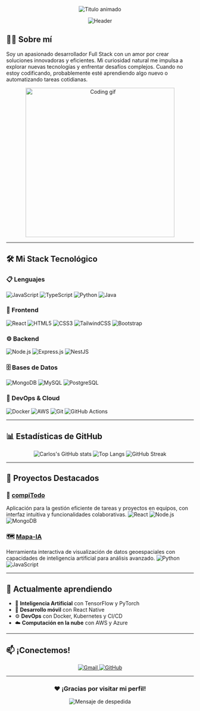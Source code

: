 <p align="center">
  <img src="https://readme-typing-svg.demolab.com?font=Fira+Code&weight=800&size=30&duration=4500&pause=1000&color=22D3EE&center=true&vCenter=true&width=500&lines=Hola+Mundo%21+%F0%9F%91%8B;Soy+Carlos+Nol;Full+Stack+Developer" alt="Titulo animado" />
</p>

<div align="center">
  
![Header](https://capsule-render.vercel.app/api?type=waving&color=gradient&height=220&section=header&text=Carlos+Nol&fontSize=60&fontAlignY=35&animation=fadeIn&desc=Desarrollador+Full+Stack&descSize=20&descAlignY=55)

</div>

## 👨‍💻 Sobre mí

Soy un apasionado desarrollador Full Stack con un amor por crear soluciones innovadoras y eficientes. Mi curiosidad natural me impulsa a explorar nuevas tecnologías y enfrentar desafíos complejos. Cuando no estoy codificando, probablemente esté aprendiendo algo nuevo o automatizando tareas cotidianas.

<p align="center">
  <img src="https://media.giphy.com/media/L1R1tvI9svkIWwpVYr/giphy.gif" width="400" alt="Coding gif" />
</p>

---

## 🛠️ Mi Stack Tecnológico

### 📋 Lenguajes
![JavaScript](https://img.shields.io/badge/JavaScript-F7DF1E?style=for-the-badge&logo=javascript&logoColor=black)
![TypeScript](https://img.shields.io/badge/TypeScript-007ACC?style=for-the-badge&logo=typescript&logoColor=white)
![Python](https://img.shields.io/badge/Python-3776AB?style=for-the-badge&logo=python&logoColor=white)
![Java](https://img.shields.io/badge/Java-ED8B00?style=for-the-badge&logo=openjdk&logoColor=white)

### 🎨 Frontend
![React](https://img.shields.io/badge/React-20232A?style=for-the-badge&logo=react&logoColor=61DAFB)
![HTML5](https://img.shields.io/badge/HTML5-E34F26?style=for-the-badge&logo=html5&logoColor=white)
![CSS3](https://img.shields.io/badge/CSS3-1572B6?style=for-the-badge&logo=css3&logoColor=white)
![TailwindCSS](https://img.shields.io/badge/Tailwind_CSS-38B2AC?style=for-the-badge&logo=tailwind-css&logoColor=white)
![Bootstrap](https://img.shields.io/badge/Bootstrap-7952B3?style=for-the-badge&logo=bootstrap&logoColor=white)

### ⚙️ Backend
![Node.js](https://img.shields.io/badge/Node.js-339933?style=for-the-badge&logo=nodedotjs&logoColor=white)
![Express.js](https://img.shields.io/badge/Express.js-000000?style=for-the-badge&logo=express&logoColor=white)
![NestJS](https://img.shields.io/badge/NestJS-E0234E?style=for-the-badge&logo=nestjs&logoColor=white)

### 🗄️ Bases de Datos
![MongoDB](https://img.shields.io/badge/MongoDB-47A248?style=for-the-badge&logo=mongodb&logoColor=white)
![MySQL](https://img.shields.io/badge/MySQL-00758F?style=for-the-badge&logo=mysql&logoColor=white)
![PostgreSQL](https://img.shields.io/badge/PostgreSQL-316192?style=for-the-badge&logo=postgresql&logoColor=white)

### 🚀 DevOps & Cloud
![Docker](https://img.shields.io/badge/Docker-2496ED?style=for-the-badge&logo=docker&logoColor=white)
![AWS](https://img.shields.io/badge/AWS-232F3E?style=for-the-badge&logo=amazon-aws&logoColor=white)
![Git](https://img.shields.io/badge/Git-F05032?style=for-the-badge&logo=git&logoColor=white)
![GitHub Actions](https://img.shields.io/badge/GitHub_Actions-2088FF?style=for-the-badge&logo=github-actions&logoColor=white)

---

## 📊 Estadísticas de GitHub

<div align="center">
  
![Carlos's GitHub stats](https://github-readme-stats.vercel.app/api?username=CarlosNol8411&show_icons=true&theme=radical&hide_border=true&include_all_commits=true&count_private=true)
![Top Langs](https://github-readme-stats.vercel.app/api/top-langs/?username=CarlosNol8411&layout=compact&theme=radical&hide_border=true&langs_count=8)
![GitHub Streak](https://streak-stats.demolab.com/?user=CarlosNol8411&theme=radical&hide_border=true)
  
</div>

---

## 🚀 Proyectos Destacados

### 📝 [compiTodo](https://github.com/CarlosNol8411/compiTodo)
Aplicación para la gestión eficiente de tareas y proyectos en equipos, con interfaz intuitiva y funcionalidades colaborativas.
![React](https://img.shields.io/badge/React-20232A?style=for-the-badge&logo=react&logoColor=61DAFB)
![Node.js](https://img.shields.io/badge/Node.js-339933?style=for-the-badge&logo=nodedotjs&logoColor=white)
![MongoDB](https://img.shields.io/badge/MongoDB-47A248?style=for-the-badge&logo=mongodb&logoColor=white)

### 🗺️ [Mapa-IA](https://github.com/CarlosNol8411/Mapa-IA)
Herramienta interactiva de visualización de datos geoespaciales con capacidades de inteligencia artificial para análisis avanzado.
![Python](https://img.shields.io/badge/Python-3776AB?style=for-the-badge&logo=python&logoColor=white)
![JavaScript](https://img.shields.io/badge/JavaScript-F7DF1E?style=for-the-badge&logo=javascript&logoColor=black)

---

## 🌱 Actualmente aprendiendo

- 🤖 **Inteligencia Artificial** con TensorFlow y PyTorch
- 📱 **Desarrollo móvil** con React Native
- ⚙️ **DevOps** con Docker, Kubernetes y CI/CD
- ☁️ **Computación en la nube** con AWS y Azure

---

## 📫 ¡Conectemos!

<p align="center">
  <a href="mailto:cn8411@gmail.com">
    <img src="https://img.shields.io/badge/Gmail-EA4335?style=for-the-badge&logo=gmail&logoColor=white" alt="Gmail" />
  </a>
  <a href="https://github.com/CarlosNol8411" target="_blank">
    <img src="https://img.shields.io/badge/GitHub-181717?style=for-the-badge&logo=github&logoColor=white" alt="GitHub" />
  </a>
</p>

---

<div align="center">
  
### ❤️ ¡Gracias por visitar mi perfil!

<p align="center">
  <img src="https://readme-typing-svg.demolab.com?font=Fira+Code&size=16&pause=1000&color=22D3EE&center=true&vCenter=true&width=500&lines=%C2%A1No+dudes+en+contactarme%21;Construyamos+algo+incre%C3%ADble+juntos+%F0%9F%9A%80" alt="Mensaje de despedida" />
</p>

</div>
